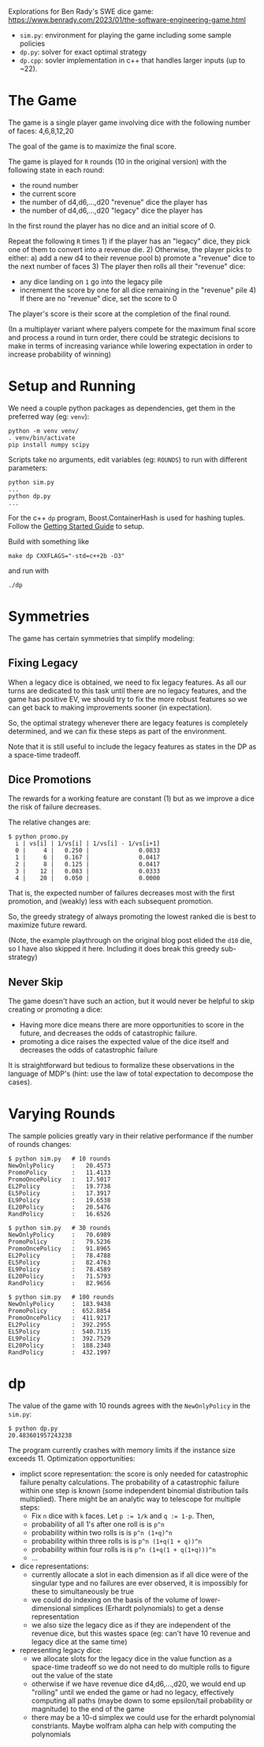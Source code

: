 
Explorations for Ben Rady's SWE dice game:
https://www.benrady.com/2023/01/the-software-engineering-game.html

* `sim.py`: environment for playing the game including some sample policies
* `dp.py`: solver for exact optimal strategy
* `dp.cpp`: sovler implementation in c++ that handles larger inputs (up to ~22).

# The Game

The game is a single player game involving dice with the following number of
faces: 4,6,8,12,20

The goal of the game is to maximize the final score.

The game is played for `R` rounds (10 in the original version) with the
following state in each round:
* the round number
* the current score
* the number of d4,d6,...,d20 "revenue" dice the player has
* the number of d4,d6,...,d20 "legacy" dice the player has

In the first round the player has no dice and an initial score of 0.

Repeat the following `R` times 1) if the player has an "legacy" dice, they pick
one of them to convert into a revenue die.  2) Otherwise, the player picks to
either: a) add a new d4 to their revenue pool b) promote a "revenue" dice to
the next number of faces 3) The player then rolls all their "revenue" dice:
  * any dice landing on `1` go into the legacy pile
  * increment the score by one for all dice remaining in the "revenue" pile 4)
    If there are no "revenue" dice, set the score to 0

The player's score is their score at the completion of the final round.

(In a multiplayer variant where palyers compete for the maximum final score and
process a round in turn order, there could be strategic decisions to make in
terms of increasing variance while lowering expectation in order to increase
probability of winning)

# Setup and Running
We need a couple python packages as dependencies, get them in the preferred way
(eg: `venv`):
```
python -m venv venv/
. venv/bin/activate
pip install numpy scipy
```
Scripts take no arguments, edit variables (eg: `ROUNDS`) to run with different
parameters:
```
python sim.py
...
python dp.py
...
```

For the c++ `dp` program, Boost.ContainerHash is used for hashing tuples.
Follow the
[Getting Started Guide](https://www.boost.org/doc/libs/1_84_0/more/getting_started/index.html)
to setup.

Build with something like
```
make dp CXXFLAGS="-std=c++2b -O3"
```
and run with
```
./dp
```

# Symmetries

The game has certain symmetries that simplify modeling:

## Fixing Legacy

When a legacy dice is obtained, we need to fix legacy features. As all our
turns are dedicated to this task until there are no legacy features, and the
game has positive EV, we should try to fix the more robust features so we can
get back to making improvements sooner (in expectation).

So, the optimal strategy whenever there are legacy features is completely
determined, and we can fix these steps as part of the environment.

Note that it is still useful to include the legacy features as states in the DP
as a space-time tradeoff.

## Dice Promotions

The rewards for a working feature are constant (1) but as we improve a dice the
risk of failure decreases.

The relative changes are:
```
$ python promo.py
  i | vs[i] | 1/vs[i] | 1/vs[i] - 1/vs[i+1]
  0 |     4 |   0.250 |              0.0833
  1 |     6 |   0.167 |              0.0417
  2 |     8 |   0.125 |              0.0417
  3 |    12 |   0.083 |              0.0333
  4 |    20 |   0.050 |              0.0000
```

That is, the expected number of failures decreases most with the first
promotion, and (weakly) less with each subsequent promotion.

So, the greedy strategy of always promoting the lowest ranked die is best to
maximize future reward.

(Note, the example playthrough on the original blog post elided the `d10` die,
so I have also skipped it here. Including it does break this greedy
sub-strategy)

## Never Skip

The game doesn't have such an action, but it would never be helpful to skip
creating or promoting a dice:
* Having more dice means there are more opportunities to score in the future,
  and decreases the odds of catastrophic failure.
* promoting a dice raises the expected value of the dice itself and decreases
  the odds of catastrophic failure

It is straightforward but tedious to formalize these observations in the
language of MDP's (hint: use the law of total expectation to decompose the
cases).

# Varying Rounds

The sample policies greatly vary in their relative performance if the number of rounds changes:

```
$ python sim.py   # 10 rounds
NewOnlyPolicy     :   20.4573
PromoPolicy       :   11.4133
PromoOncePolicy   :   17.5017
EL2Policy         :   19.7738
EL5Policy         :   17.3917
EL9Policy         :   19.6538
EL20Policy        :   20.5476
RandPolicy        :   16.6526

$ python sim.py   # 30 rounds
NewOnlyPolicy     :   70.6989
PromoPolicy       :   79.5236
PromoOncePolicy   :   91.8965
EL2Policy         :   78.4788
EL5Policy         :   82.4763
EL9Policy         :   78.4589
EL20Policy        :   71.5793
RandPolicy        :   82.9656

$ python sim.py   # 100 rounds
NewOnlyPolicy     :  183.9438
PromoPolicy       :  652.8854
PromoOncePolicy   :  411.9217
EL2Policy         :  392.2955
EL5Policy         :  540.7135
EL9Policy         :  392.7529
EL20Policy        :  188.2348
RandPolicy        :  432.1997
```

# dp
The value of the game with 10 rounds agrees with the `NewOnlyPolicy` in the
`sim.py`:
```
$ python dp.py
20.483601957243238
```

The program currently crashes with memory limits if the instance size exceeds
11. Optimization opportunities:
* implict score representation: the score is only needed for catastrophic
  failure penalty calculations. The probability of a catastrophic failure
  within one step is known (some independent binomial distribution tails
  multiplied). There might be an analytic way to telescope for multiple steps:
  * Fix `n` dice with `k` faces. Let `p := 1/k` and `q := 1-p`. Then,
  * probability of all 1's after one roll is is `p^n`
  * probability within two rolls is is `p^n (1+q)^n`
  * probability within three rolls is is `p^n (1+q(1 + q))^n`
  * probability within four rolls is is `p^n (1+q(1 + q(1+q)))^n`
  * ...
* dice representations:
  * currently allocate a slot in each dimension as if all dice were of the
    singular type and no failures are ever observed, it is impossibly for these
    to simultaneously be true
  * we could do indexing on the basis of the volume of lower-dimensional
    simplices (Erhardt polynomials) to get a dense representation
  * we also size the legacy dice as if they are independent of the revenue
    dice, but this wastes space (eg: can't have 10 revenue and legacy dice at
    the same time)
* representing legacy dice:
  * we allocate slots for the legacy dice in the value function as a space-time
    tradeoff so we do not need to do multiple rolls to figure out the value of
    the state
  * otherwise if we have revenue dice d4,d6,...,d20, we would end up "rolling"
    until we ended the game or had no legacy, effectively computing all paths
    (maybe down to some epsilon/tail probability or magnitude) to the end of
    the game
  * there may be a 10-d simplex we could use for the erhardt polynomial
    constriants. Maybe wolfram alpha can help with computing the polynomials
